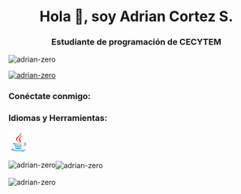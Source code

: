 <h1 align="center">Hola 👋, soy Adrian Cortez S.</h1>
<h3 align="center">Estudiante de programación de CECYTEM</h3>

<p align="left"> <img src="https://komarev.com/ghpvc/?username=adrian-zero&label=Profile%20views&color=0e75b6&style=flat" alt="adrian-zero" /> </p>

<p align="left"> <a href="https://github.com/ryo-ma/github-profile-trophy"><img src="https://github-profile-trophy.vercel.app/?username=adrian-zero" alt="adrian-zero" /></a> </p>

<h3 align="left">Conéctate conmigo:</h3>
<p align="left">
</p>

<h3 align="left">Idiomas y Herramientas:</h3>
<p align="left"> <a href="https://www.java.com" target="_blank" rel="noreferrer"> <img src="https://raw.githubusercontent.com/devicons/devicon/master/icons/java/java-original.svg" alt="java" width="40" height="40"/> </a> </p>

<p><img align="left" src="https://github-readme-stats.vercel.app/api/top-langs?username=adrian-zero&show_icons=true&locale=es&layout=compact" alt="adrian-zero" /></p>

<p> <img align="center" src="https://github-readme-streak-stats.herokuapp.com/?user=adrian-zero&" alt="adrian-zero" /></p>

<p><img align="center" src="https://github-readme-streak-stats.herokuapp.com/?user=adrian-zero&" alt="adrian-zero" /></p>
